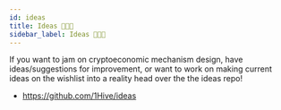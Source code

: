 ```yaml
---
id: ideas 
title: Ideas 🧠💭🍯
sidebar_label: Ideas 🧠💭🍯
---
```


If you want to jam on cryptoeconomic mechanism design, have ideas/suggestions for improvement, or want to work on making current ideas on the wishlist into a reality head over the the ideas repo!
- https://github.com/1Hive/ideas
